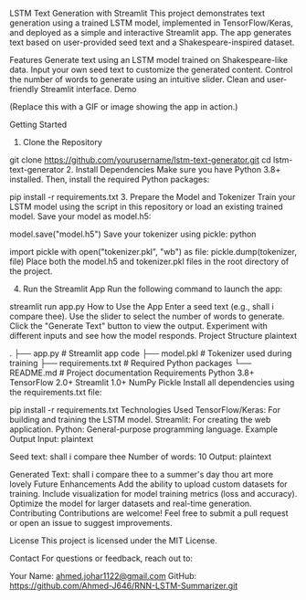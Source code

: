 LSTM Text Generation with Streamlit
This project demonstrates text generation using a trained LSTM model, implemented in TensorFlow/Keras, and deployed as a simple and interactive Streamlit app. The app generates text based on user-provided seed text and a Shakespeare-inspired dataset.

Features
Generate text using an LSTM model trained on Shakespeare-like data.
Input your own seed text to customize the generated content.
Control the number of words to generate using an intuitive slider.
Clean and user-friendly Streamlit interface.
Demo

(Replace this with a GIF or image showing the app in action.)

Getting Started
1. Clone the Repository

git clone https://github.com/yourusername/lstm-text-generator.git
cd lstm-text-generator
2. Install Dependencies
Make sure you have Python 3.8+ installed. Then, install the required Python packages:


pip install -r requirements.txt
3. Prepare the Model and Tokenizer
Train your LSTM model using the script in this repository or load an existing trained model.
Save your model as model.h5:

model.save("model.h5")
Save your tokenizer using pickle:
python

import pickle
with open("tokenizer.pkl", "wb") as file:
    pickle.dump(tokenizer, file)
Place both the model.h5 and tokenizer.pkl files in the root directory of the project.

4. Run the Streamlit App
Run the following command to launch the app:


streamlit run app.py
How to Use the App
Enter a seed text (e.g., shall i compare thee).
Use the slider to select the number of words to generate.
Click the "Generate Text" button to view the output.
Experiment with different inputs and see how the model responds.
Project Structure
plaintext

.
├── app.py                 # Streamlit app code
├── model.pkl          # Tokenizer used during training
├── requirements.txt       # Required Python packages
└── README.md              # Project documentation
Requirements
Python 3.8+
TensorFlow 2.0+
Streamlit 1.0+
NumPy
Pickle
Install all dependencies using the requirements.txt file:


pip install -r requirements.txt
Technologies Used
TensorFlow/Keras: For building and training the LSTM model.
Streamlit: For creating the web application.
Python: General-purpose programming language.
Example Output
Input:
plaintext

Seed text: shall i compare thee
Number of words: 10
Output:
plaintext

Generated Text: shall i compare thee to a summer's day thou art more lovely
Future Enhancements
Add the ability to upload custom datasets for training.
Include visualization for model training metrics (loss and accuracy).
Optimize the model for larger datasets and real-time generation.
Contributing
Contributions are welcome! Feel free to submit a pull request or open an issue to suggest improvements.

License
This project is licensed under the MIT License.

Contact
For questions or feedback, reach out to:

Your Name: ahmed.johar1122@gmail.com
GitHub: https://github.com/Ahmed-J646/RNN-LSTM-Summarizer.git
